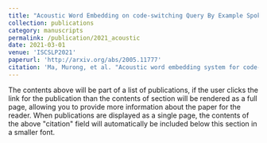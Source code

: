 ```yaml
---
title: "Acoustic Word Embedding on code-switching Query By Example Spoken Term Detection"
collection: publications
category: manuscripts
permalink: /publication/2021_acoustic
date: 2021-03-01
venue: 'ISCSLP2021'
paperurl: 'http://arxiv.org/abs/2005.11777'
citation: 'Ma, Murong, et al. "Acoustic word embedding system for code-switching query-by-example spoken term detection." 2021 12th International Symposium on Chinese Spoken Language Processing (ISCSLP). IEEE, 2021.'
---
```



The contents above will be part of a list of publications, if the user clicks the link for the publication than the contents of section will be rendered as a full page, allowing you to provide more information about the paper for the reader. When publications are displayed as a single page, the contents of the above "citation" field will automatically be included below this section in a smaller font.
